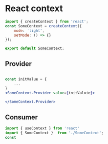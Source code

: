 # React context

```jsx
import { createContext } from 'react';
const SomeContext = createContext({
	mode: 'light',
	setMode: () => {}
});

export default SomeContext;
```

## Provider

```jsx

const initValue = {
	...
}
<SomeContext.Provider value={initValuie}>
	
</SomeContext.Provider>
```

## Consumer

```jsx
import { useContext } from 'react'
import { SomeContext }  from './SomeContext';
const 
```